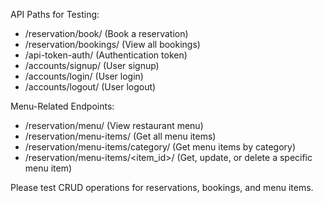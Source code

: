 API Paths for Testing:

- /reservation/book/  (Book a reservation)
- /reservation/bookings/  (View all bookings)
- /api-token-auth/  (Authentication token)
- /accounts/signup/  (User signup)
- /accounts/login/  (User login)
- /accounts/logout/  (User logout)

Menu-Related Endpoints:
- /reservation/menu/  (View restaurant menu)
- /reservation/menu-items/  (Get all menu items)
- /reservation/menu-items/category/  (Get menu items by category)
- /reservation/menu-items/<item_id>/  (Get, update, or delete a specific menu item)

Please test CRUD operations for reservations, bookings, and menu items.

